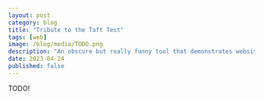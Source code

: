 ```yaml
---
layout: post
category: blog
title: "Tribute to the Taft Test"
tags: [web]
image: /blog/media/TODO.png
description: "An obscure but really funny tool that demonstrates website image bloat"
date: 2023-04-24
published: false
---
```


TODO!
